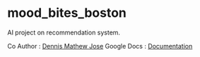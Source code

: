 # mood_bites_boston
AI project on recommendation system.

Co Author :  [Dennis Mathew Jose](https://github.com/dennismathewjose)
Google Docs : [Documentation](https://docs.google.com/document/d/e/2PACX-1vTNLv-UsLToHtD0IBEU0wctP4IqZ-WqaiNO2oN81jWF0YjmVuZC01WSwp-lPQ3s_0FuqDCNKlou0P8N/pub)
